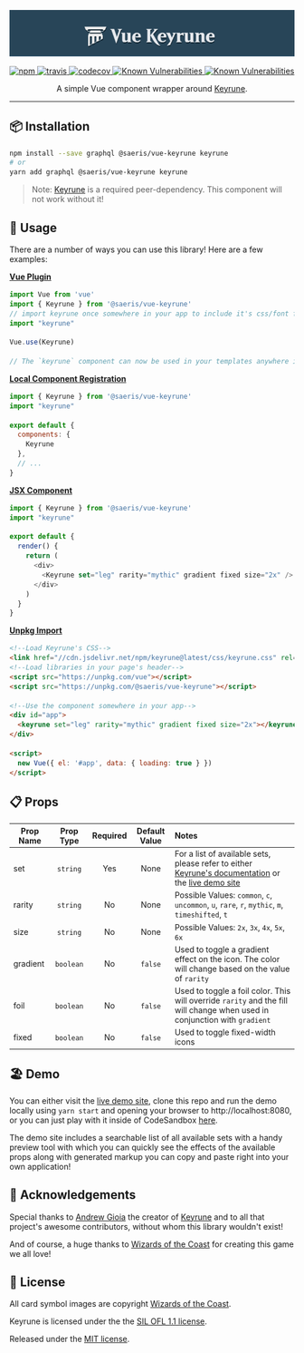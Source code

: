 <p align="center">
  <img alt="Vue Keyrune" src="https://raw.githubusercontent.com/Saeris/vue-keyrune/master/resources/header.png" style="max-width:100%;"/>
</p>
<p align="center">
  <a href="https://www.npmjs.org/package/@saeris/vue-keyrune">
    <img src="https://img.shields.io/npm/v/@saeris/vue-keyrune.svg?style=flat" alt="npm">
  </a>
  <a href="https://travis-ci.org/Saeris/vue-keyrune">
    <img src="https://travis-ci.org/Saeris/vue-keyrune.svg?branch=master" alt="travis">
  </a>
  <a href="https://codecov.io/gh/Saeris/vue-keyrune">
    <img src="https://codecov.io/gh/Saeris/vue-keyrune/branch/master/graph/badge.svg" alt="codecov"/>
  </a>
  <a href="https://snyk.io/test/github/Saeris/vue-keyrune?targetFile=package.json">
    <img src="https://snyk.io/test/github/Saeris/vue-keyrune/badge.svg?targetFile=package.json" alt="Known Vulnerabilities">
  </a>
  <a href="https://greenkeeper.io/">
    <img src="https://badges.greenkeeper.io/Saeris/vue-keyrune.svg" alt="Known Vulnerabilities" alt="greenkeeper">
  </a>
</p>
<p align="center">A simple Vue component wrapper around <a href="https://github.com/andrewgioia/Keyrune">Keyrune</a>.</p>

---

## 📦 Installation

```bash
npm install --save graphql @saeris/vue-keyrune keyrune
# or
yarn add graphql @saeris/vue-keyrune keyrune
```

> Note: [Keyrune](https://github.com/andrewgioia/Keyrune) is a required peer-dependency. This component will not work without it!

## 🔧 Usage

There are a number of ways you can use this library! Here are a few examples:

**[Vue Plugin](https://vuejs.org/v2/guide/plugins.html#Using-a-Plugin)**
```js
import Vue from 'vue'
import { Keyrune } from '@saeris/vue-keyrune'
// import keyrune once somewhere in your app to include it's css/font files
import "keyrune"

Vue.use(Keyrune)

// The `keyrune` component can now be used in your templates anywhere in the app!
```

**[Local Component Registration](https://vuejs.org/v2/guide/components-registration.html#Local-Registration)**
```js
import { Keyrune } from '@saeris/vue-keyrune'
import "keyrune"

export default {
  components: {
    Keyrune
  },
  // ...
}
```

**[JSX Component](https://vuejs.org/v2/guide/render-function.html#JSX)**

```js
import { Keyrune } from '@saeris/vue-keyrune'
import "keyrune"

export default {
  render() {
    return (
      <div>
        <Keyrune set="leg" rarity="mythic" gradient fixed size="2x" />
      </div>
    )
  }
}
```

**[Unpkg Import](https://vuejs.org/v2/cookbook/packaging-sfc-for-npm.html#What-does-my-packaged-component-look-like)**
```html
<!--Load Keyrune's CSS-->
<link href="//cdn.jsdelivr.net/npm/keyrune@latest/css/keyrune.css" rel="stylesheet" type="text/css" />
<!--Load libraries in your page's header-->
<script src="https://unpkg.com/vue"></script>
<script src="https://unpkg.com/@saeris/vue-keyrune"></script>

<!--Use the component somewhere in your app-->
<div id="app">
  <keyrune set="leg" rarity="mythic" gradient fixed size="2x"></keyrune>
</div>

<script>
  new Vue({ el: '#app', data: { loading: true } })
</script>
```

## 📋 Props

Prop Name | Prop Type | Required | Default Value | Notes
----------|:---------:|:--------:|:-------------:|:-----
set       | `string`  | Yes      | None          | For a list of available sets, please refer to either [Keyrune's documentation](https://andrewgioia.github.io/Keyrune/icons.html) or the [live demo site](https://react-keyrune.saeris.io)
rarity     | `string`  | No       | None          | Possible Values: `common`, `c`, `uncommon`, `u`, `rare`, `r`, `mythic`, `m`, `timeshifted`, `t`
size      | `string`  | No       | None          | Possible Values: `2x`, `3x`, `4x`, `5x`, `6x`
gradient  | `boolean` | No       | `false`       | Used to toggle a gradient effect on the icon. The color will change based on the value of `rarity`
foil      | `boolean` | No       | `false`       | Used to toggle a foil color. This will override `rarity` and the fill will change when used in conjunction with `gradient`
fixed     | `boolean` | No       | `false`       | Used to toggle fixed-width icons


## 🏖️ Demo

You can either visit the [live demo site](https://vue-keyrune.saeris.io), clone this repo and run the demo locally using `yarn start` and opening your browser to http://localhost:8080, or you can just play with it inside of CodeSandbox [here](https://codesandbox.io/s/github/Saeris/vue-keyrune/tree/master/demo).

The demo site includes a searchable list of all available sets with a handy preview tool with which you can quickly see the effects of the available props along with generated markup you can copy and paste right into your own application!

## 📣 Acknowledgements

Special thanks to [Andrew Gioia](https://github.com/andrewgioia) the creator of [Keyrune](https://github.com/andrewgioia/Keyrune) and to all that project's awesome contributors, without whom this library wouldn't exist!

And of course, a huge thanks to [Wizards of the Coast](http://magicthegathering.com) for creating this game we all love!

## 🥂 License

All card symbol images are copyright [Wizards of the Coast](http://magicthegathering.com).

Keyrune is licensed under the the [SIL OFL 1.1 license](http://scripts.sil.org/OFL).

Released under the [MIT license](https://github.com/Saeris/vue-keyrune/blob/master/LICENSE.md).

